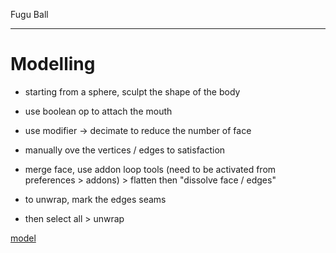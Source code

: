 Fugu Ball

---

# Modelling

- starting from a sphere, sculpt the shape of the body
- use boolean op to attach the mouth

- use modifier -> decimate to reduce the number of face
- manually ove the vertices / edges to satisfaction
- merge face, use addon loop tools (need to be activated from preferences > addons) > flatten then "dissolve face / edges"

- to unwrap, mark the edges seams
- then select all > unwrap

[model](https://gltf-viewer.donmccurdy.com/#model=https://raw.githubusercontent.com/platane/fugu-ball/master/fish2.glb&cameraPosition=-2,1,-2)
